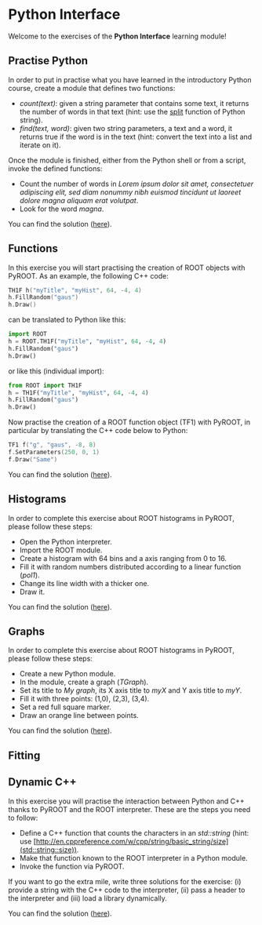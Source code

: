 # Python Interface
Welcome to the exercises of the **Python Interface** learning module!

## Practise Python
In order to put in practise what you have learned in the introductory Python course, create a module that defines two functions:
- *count(text)*: given a string parameter that contains some text, it returns the number of words in that text (hint: use the [split](https://docs.python.org/2/library/string.html#string.split)
 function of Python string).
- *find(text, word)*: given two string parameters, a text and a word, it returns true if the word is in the text (hint: convert the text into a list and iterate on it).

Once the module is finished, either from the Python shell or from a script, invoke the defined functions:
- Count the number of words in *Lorem ipsum dolor sit amet, consectetuer adipiscing elit, sed diam nonummy nibh euismod tincidunt ut laoreet dolore magna aliquam erat volutpat*.
- Look for the word *magna*.

You can find the solution ([here](PythonTutorial.py)).

## Functions

In this exercise you will start practising the creation of ROOT objects with PyROOT. As an example, the following C++ code:
```c++
TH1F h("myTitle", "myHist", 64, -4, 4)
h.FillRandom("gaus")
h.Draw()
```
can be translated to Python like this:
```python
import ROOT
h = ROOT.TH1F("myTitle", "myHist", 64, -4, 4)
h.FillRandom("gaus")
h.Draw()
```
or like this (individual import):
```python
from ROOT import TH1F
h = TH1F("myTitle", "myHist", 64, -4, 4)
h.FillRandom("gaus")
h.Draw()
```
Now practise the creation of a ROOT function object (TF1) with PyROOT, in particular by translating the C++ code below to Python:
```c++
TF1 f("g", "gaus", -8, 8)
f.SetParameters(250, 0, 1)
f.Draw("Same")
```

You can find the solution ([here](FunctionGaus.py)).

## Histograms

In order to complete this exercise about ROOT histograms in PyROOT, please follow these steps:
- Open the Python interpreter.
- Import the ROOT module.
- Create a histogram with 64 bins and a axis ranging from 0 to 16.
- Fill it with random numbers distributed according to a linear function (*pol1*).
- Change its line width with a thicker one.
- Draw it.

You can find the solution ([here](HistoPol1.py)).

## Graphs

In order to complete this exercise about ROOT histograms in PyROOT, please follow these steps:
- Create a new Python module.
- In the module, create a graph (*TGraph*).
- Set its title to *My graph*, its X axis title to *myX* and Y axis title to *myY*.
- Fill it with three points: (1,0), (2,3), (3,4).
- Set a red full square marker.
- Draw an orange line between points.

You can find the solution ([here](Graph.py)).

## Fitting

## Dynamic C++

In this exercise you will practise the interaction between Python and C++ thanks to PyROOT and the ROOT interpreter. These are the steps you need to follow:
- Define a C++ function that counts the characters in an *std::string* (hint: use [http://en.cppreference.com/w/cpp/string/basic_string/size](std::string::size)).
- Make that function known to the ROOT interpreter in a Python module.
- Invoke the function via PyROOT.

If you want to go the extra mile, write three solutions for the exercise: (i) provide a string with the C++ code to the interpreter, (ii) pass a header to the interpreter and (iii) load a library dynamically.

You can find the solution ([here](DynamicCpp.py)).

